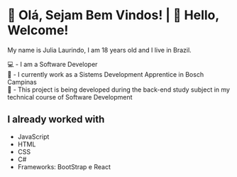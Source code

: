 # 👋​ Olá, Sejam Bem Vindos!  |  👋​ Hello, Welcome!

My name is Julia Laurindo, I am 18 years old and I live in Brazil. 

​💻 - I am a Software Developer  
💼​ - I currently work as a Sistems Development Apprentice in Bosch Campinas    
📕​ - This project is being developed during the back-end study subject in my technical course of Software Development  

## I already worked with

* JavaScript
* HTML
* CSS
* C#
* Frameworks: BootStrap e React


